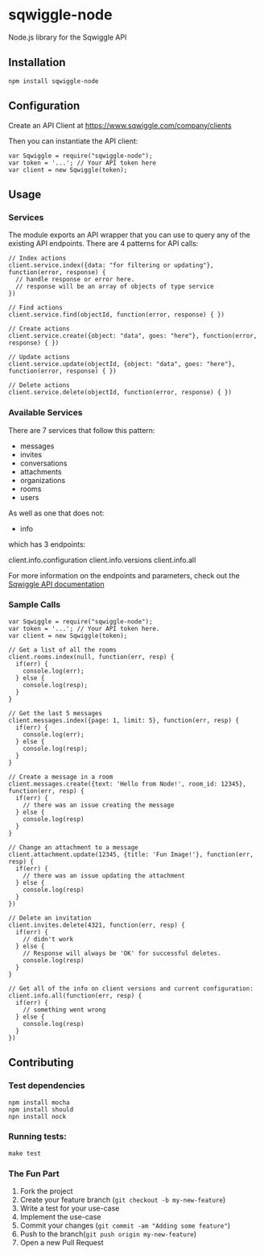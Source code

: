 sqwiggle-node
=============

Node.js library for the Sqwiggle API

## Installation

    npm install sqwiggle-node


## Configuration

Create an API Client at https://www.sqwiggle.com/company/clients

Then you can instantiate the API client:

    var Sqwiggle = require("sqwiggle-node");
    var token = '...'; // Your API token here
    var client = new Sqwiggle(token);


## Usage

### Services

The module exports an API wrapper that you can use to query any of the existing API endpoints. There are 4 patterns for API calls:

    // Index actions
    client.service.index({data: "for filtering or updating"}, function(error, response) {
      // handle response or error here.
      // response will be an array of objects of type service
    })

    // Find actions
    client.service.find(objectId, function(error, response) { })

    // Create actions
    client.service.create({object: "data", goes: "here"}, function(error, response) { })

    // Update actions
    client.service.update(objectId, {object: "data", goes: "here"}, function(error, response) { })

    // Delete actions
    client.service.delete(objectId, function(error, response) { })


### Available Services

There are 7 services that follow this pattern:

- messages
- invites
- conversations
- attachments
- organizations
- rooms
- users

As well as one that does not:

- info

which has 3 endpoints:

  client.info.configuration
  client.info.versions
  client.info.all

For more information on the endpoints and parameters, check out the [Sqwiggle API documentation](https://www.sqwiggle.com/docs)


### Sample Calls

    var Sqwiggle = require("sqwiggle-node");
    var token = '...'; // Your API token here.
    var client = new Sqwiggle(token);

    // Get a list of all the rooms
    client.rooms.index(null, function(err, resp) {
      if(err) {
        console.log(err);
      } else {
        console.log(resp);
      }
    }

    // Get the last 5 messages
    client.messages.index({page: 1, limit: 5}, function(err, resp) {
      if(err) {
        console.log(err);
      } else {
        console.log(resp);
      }
    }

    // Create a message in a room
    client.messages.create({text: 'Hello from Node!', room_id: 12345}, function(err, resp) {
      if(err) {
        // there was an issue creating the message
      } else {
        console.log(resp)
      }
    }

    // Change an attachment to a message
    client.attachment.update(12345, {title: 'Fun Image!'}, function(err, resp) {
      if(err) {
        // there was an issue updating the attachment
      } else {
        console.log(resp)
      }
    })

    // Delete an invitation
    client.invites.delete(4321, function(err, resp) {
      if(err) {
        // didn't work
      } else {
        // Response will always be 'OK' for successful deletes.
        console.log(resp)
      }
    }

    // Get all of the info on client versions and current configuration:
    client.info.all(function(err, resp) {
      if(err) {
        // something went wrong
      } else {
        console.log(resp)
      }
    })





## Contributing

### Test dependencies
    npm install mocha
    npm install should
    npn install nock

### Running tests:
    make test

### The Fun Part
1. Fork the project
1. Create your feature branch (`git checkout -b my-new-feature`)
1. Write a test for your use-case
1. Implement the use-case
1. Commit your changes (`git commit -am "Adding some feature"`)
1. Push to the branch(`git push origin my-new-feature`)
1. Open a new Pull Request

